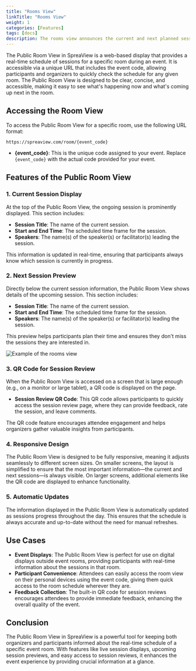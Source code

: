 ```yaml
---
title: "Rooms View"
linkTitle: "Rooms View"
weight: 1
categories: [Features]
tags: [docs]
description: The rooms view announces the current and next planned sessions
---
```


The Public Room View in SpreaView is a web-based display that provides a real-time schedule of sessions for a specific room during an event. It is accessible via a unique URL that includes the event code, allowing participants and organizers to quickly check the schedule for any given room. The Public Room View is designed to be clear, concise, and accessible, making it easy to see what's happening now and what's coming up next in the room.

## Accessing the Room View

To access the Public Room View for a specific room, use the following URL format:

```
https://spreaview.com/room/{event_code}
```

- **{event_code}**: This is the unique code assigned to your event. Replace `{event_code}` with the actual code provided for your event.

## Features of the Public Room View

### 1. **Current Session Display**

At the top of the Public Room View, the ongoing session is prominently displayed. This section includes:

- **Session Title**: The name of the current session.
- **Start and End Time**: The scheduled time frame for the session.
- **Speakers**: The name(s) of the speaker(s) or facilitator(s) leading the session.

This information is updated in real-time, ensuring that participants always know which session is currently in progress.

### 2. **Next Session Preview**

Directly below the current session information, the Public Room View shows details of the upcoming session. This section includes:

- **Session Title**: The name of the current session.
- **Start and End Time**: The scheduled time frame for the session.
- **Speakers**: The name(s) of the speaker(s) or facilitator(s) leading the session.

This preview helps participants plan their time and ensures they don't miss the sessions they are interested in.

![Example of the rooms view](/images/rooms-view.jpg)

### 3. **QR Code for Session Review**

When the Public Room View is accessed on a screen that is large enough (e.g., on a monitor or large tablet), a QR code is displayed on the page.

- **Session Review QR Code**: This QR code allows participants to quickly access the session review page, where they can provide feedback, rate the session, and leave comments.

The QR code feature encourages attendee engagement and helps organizers gather valuable insights from participants.

### 4. **Responsive Design**

The Public Room View is designed to be fully responsive, meaning it adjusts seamlessly to different screen sizes. On smaller screens, the layout is simplified to ensure that the most important information—the current and next sessions—is always visible. On larger screens, additional elements like the QR code are displayed to enhance functionality.

### 5. **Automatic Updates**

The information displayed in the Public Room View is automatically updated as sessions progress throughout the day. This ensures that the schedule is always accurate and up-to-date without the need for manual refreshes.

## Use Cases

- **Event Displays**: The Public Room View is perfect for use on digital displays outside event rooms, providing participants with real-time information about the sessions in that room.
- **Participant Convenience**: Attendees can easily access the room view on their personal devices using the event code, giving them quick access to the room schedule wherever they are.
- **Feedback Collection**: The built-in QR code for session reviews encourages attendees to provide immediate feedback, enhancing the overall quality of the event.

## Conclusion

The Public Room View in SpreaView is a powerful tool for keeping both organizers and participants informed about the real-time schedule of a specific event room. With features like live session displays, upcoming session previews, and easy access to session reviews, it enhances the event experience by providing crucial information at a glance.

